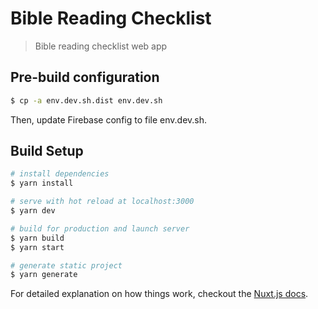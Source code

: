 # Bible Reading Checklist

> Bible reading checklist web app

## Pre-build configuration

``` bash
$ cp -a env.dev.sh.dist env.dev.sh
```

Then, update Firebase config to file env.dev.sh.

## Build Setup

``` bash
# install dependencies
$ yarn install

# serve with hot reload at localhost:3000
$ yarn dev

# build for production and launch server
$ yarn build
$ yarn start

# generate static project
$ yarn generate
```

For detailed explanation on how things work, checkout the [Nuxt.js docs](https://github.com/nuxt/nuxt.js).

